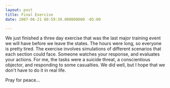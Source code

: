 ```yaml
---
layout: post
title: Final Exercise
date: 2007-06-21 00:59:39.000000000 -05:00

---
```

<p>We just finished a three day exercise that was the last major training event we will have before we leave the states. The hours were long, so everyone is pretty tired. The exercise involves simulations of different scenarios that each section could face. Someone watches your response, and evaluates your actions. For me, the tasks were a suicide threat, a conscientious objector, and responding to some casualties. We did well, but I hope that we don't have to do it in real life.</p>
<p>Pray for peace...</p>
